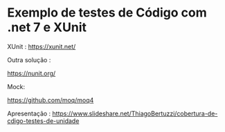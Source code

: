 # Exemplo de testes de Código com .net 7 e XUnit
 
XUnit : https://xunit.net/

Outra solução :

https://nunit.org/

Mock:

https://github.com/moq/moq4

Apresentação : https://www.slideshare.net/ThiagoBertuzzi/cobertura-de-cdigo-testes-de-unidade
